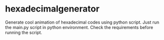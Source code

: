 # hexadecimalgenerator
Generate cool animation of hexadecimal codes using python script.
Just run the main.py script in python environment.
Check the requirements before running the script.
